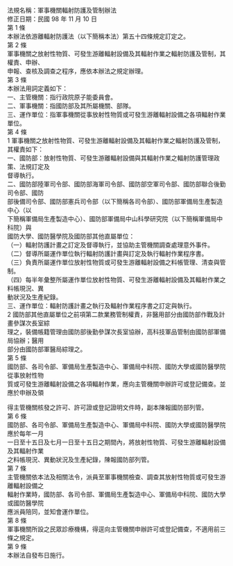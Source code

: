 法規名稱：軍事機關輻射防護及管制辦法  
修正日期：民國 98 年 11 月 10 日  
第 1 條  
本辦法依游離輻射防護法（以下簡稱本法）第五十四條規定訂定之。  
第 2 條  
軍事機關之放射性物質、可發生游離輻射設備及其輻射作業之輻射防護及管制，其權責、申辦、  
申報、查核及調查之程序，應依本辦法之規定辦理。  
第 3 條  
本辦法用詞定義如下：  
一、主管機關：指行政院原子能委員會。  
二、軍事機關：指國防部及其所屬機關、部隊。  
三、運作單位：指軍事機關從事放射性物質或可發生游離輻射設備之各項輻射作業單位。  
第 4 條  
1 軍事機關之放射性物質、可發生游離輻射設備及其輻射作業之輻射防護及管制，其權責如下：  
一、國防部：放射性物質、可發生游離輻射設備與其輻射作業之輻射防護管理政策、法規訂定及  
督導執行。  
二、國防部陸軍司令部、國防部海軍司令部、國防部空軍司令部、國防部聯合後勤司令部、國防  
部後備司令部、國防部憲兵司令部（以下簡稱各司令部）、國防部軍備局生產製造中心（以  
下簡稱軍備局生產製造中心）、國防部軍備局中山科學研究院（以下簡稱軍備局中科院）與  
國防大學、國防醫學院及國防部其他直屬單位：  
（一）輻射防護計畫之訂定及督導執行，並協助主管機關調查處理意外事件。  
（二）督導所屬運作單位執行輻射防護計畫與訂定及執行輻射作業程序書。  
（三）負責所屬運作單位放射性物質或可發生游離輻射設備之料帳管理、清查與管制。  
（四）每半年彙整所屬運作單位放射性物質、可發生游離輻射設備及其輻射作業之料帳現況、異  
動狀況及生產紀錄。  
三、運作單位：輻射防護計畫之執行及輻射作業程序書之訂定與執行。  
2 國防部其他直屬單位之前項第二款業務管制權責，非醫用部分由國防部作戰及計畫參謀次長室綜  
理之，裝備帳籍管理由國防部後勤參謀次長室協辦，高科技軍品管制由國防部軍備局協辦；醫用  
部分由國防部軍醫局綜理之。  
第 5 條  
國防部、各司令部、軍備局生產製造中心、軍備局中科院、國防大學或國防醫學院從事放射性物  
質或可發生游離輻射設備之各項輻射作業，應向主管機關申辦許可或登記備查。並應於申辦及領  


得主管機關核發之許可、許可證或登記證明文件時，副本陳報國防部列管。  
第 6 條  
國防部、各司令部、軍備局生產製造中心、軍備局中科院、國防大學或國防醫學院應於每年一月  
一日至十五日及七月一日至十五日之期間內，將放射性物質、可發生游離輻射設備及其輻射作業  
之料帳現況、異動狀況及生產紀錄，陳報國防部列管。  
第 7 條  
主管機關依本法及相關法令，派員至軍事機關檢查、調查其放射性物質或可發生游離輻射設備之  
輻射作業時，國防部、各司令部、軍備局生產製造中心、軍備局中科院、國防大學或國防醫學院  
應派員陪同，並知會運作單位。  
第 8 條  
軍事機關所設之民眾診療機構，得逕向主管機關申辦許可或登記備查，不適用前三條之規定。  
第 9 條  
本辦法自發布日施行。  


